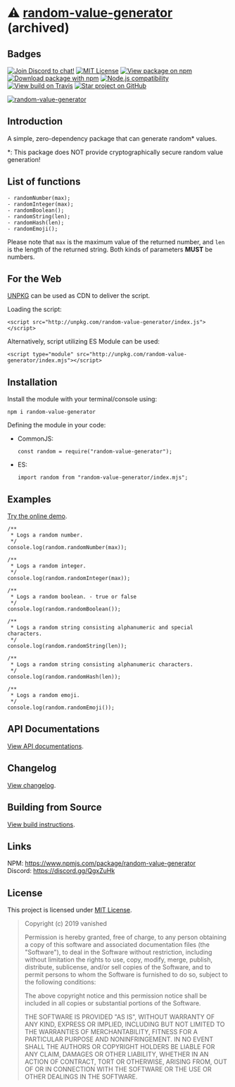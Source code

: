 # ⚠️ [random-value-generator][NPM Package] (archived)

## Badges

[![Join Discord to chat!](https://img.shields.io/discord/519513445721178133.svg?longCache=true&style=flat-square&logo=discord&color=7289da)](https://discord.gg/uqEhdEB) [![MIT License](https://img.shields.io/badge/license-MIT-0366d6.svg?longCache=true&style=flat-square)](/LICENSE) [![View package on npm](https://img.shields.io/npm/v/random-value-generator.svg?longCache=true&style=flat-square&logo=npm&color=cb3837)][NPM Package] [![Download package with npm](https://img.shields.io/npm/dt/random-value-generator.svg?longCache=true&style=flat-square&logo=npm&color=cb3837)][NPM Package] [![Node.js compatibility](https://img.shields.io/node/v/random-value-generator.svg?longCache=true&style=flat-square&logo=node.js&color=026e00)](https://nodejs.org/) [![View build on Travis](https://img.shields.io/travis/com/vanishedvan/random-value-generator.svg?longCache=true&style=flat-square&logo=travis)](https://travis-ci.com/vanishedvan/random-value-generator) [![Star project on GitHub](https://img.shields.io/github/stars/vanishedvan/random-value-generator.svg?longCache=true&style=social)](https://github.com/vanishedvan/random-value-generator)

[![random-value-generator](https://nodei.co/npm/random-value-generator.png?downloads=true&downloadRank=true&stars=true)][NPM Package]

## Introduction

A simple, zero-dependency package that can generate random\* values.

\*: This package does NOT provide cryptographically secure random value generation!

## List of functions

```
- randomNumber(max);
- randomInteger(max);
- randomBoolean();
- randomString(len);
- randomHash(len);
- randomEmoji();
```

Please note that `max` is the maximum value of the returned number, and `len` is the length of the returned string. Both kinds of parameters **MUST** be numbers.

## For the Web

[UNPKG](https://unpkg.com/) can be used as CDN to deliver the script.

Loading the script:
```
<script src="http://unpkg.com/random-value-generator/index.js"></script>
```

Alternatively, script utilizing ES Module can be used:
```
<script type="module" src="http://unpkg.com/random-value-generator/index.mjs"></script>
```

## Installation

Install the module with your terminal/console using:
```
npm i random-value-generator
```

Defining the module in your code:

* CommonJS:
  ```
  const random = require("random-value-generator");
  ```
* ES:
  ```
  import random from "random-value-generator/index.mjs";
  ```

## Examples

[Try the online demo](https://lightwayup.github.io/random-value-generator/).

```
/**
 * Logs a random number.
 */
console.log(random.randomNumber(max));

/**
 * Logs a random integer.
 */
console.log(random.randomInteger(max));

/**
 * Logs a random boolean. - true or false
 */
console.log(random.randomBoolean());

/**
 * Logs a random string consisting alphanumeric and special characters.
 */
console.log(random.randomString(len));

/**
 * Logs a random string consisting alphanumeric characters.
 */
console.log(random.randomHash(len));

/**
 * Logs a random emoji.
 */
console.log(random.randomEmoji());
```

## API Documentations

[View API documentations](/API_DOCS.md).

## Changelog

[View changelog](/CHANGELOG.md).

## Building from Source

[View build instructions](/BUILD_INSTRUCTIONS.md).

## Links

NPM: https://www.npmjs.com/package/random-value-generator  
Discord: https://discord.gg/QgxZuHk

## License

This project is licensed under [MIT License](/LICENSE).

> Copyright (c) 2019 vanished
> 
> Permission is hereby granted, free of charge, to any person obtaining a copy
> of this software and associated documentation files (the "Software"), to deal
> in the Software without restriction, including without limitation the rights
> to use, copy, modify, merge, publish, distribute, sublicense, and/or sell
> copies of the Software, and to permit persons to whom the Software is
> furnished to do so, subject to the following conditions:
> 
> The above copyright notice and this permission notice shall be included in all
> copies or substantial portions of the Software.
> 
> THE SOFTWARE IS PROVIDED "AS IS", WITHOUT WARRANTY OF ANY KIND, EXPRESS OR
> IMPLIED, INCLUDING BUT NOT LIMITED TO THE WARRANTIES OF MERCHANTABILITY,
> FITNESS FOR A PARTICULAR PURPOSE AND NONINFRINGEMENT. IN NO EVENT SHALL THE
> AUTHORS OR COPYRIGHT HOLDERS BE LIABLE FOR ANY CLAIM, DAMAGES OR OTHER
> LIABILITY, WHETHER IN AN ACTION OF CONTRACT, TORT OR OTHERWISE, ARISING FROM,
> OUT OF OR IN CONNECTION WITH THE SOFTWARE OR THE USE OR OTHER DEALINGS IN THE
> SOFTWARE.

[NPM Package]: https://www.npmjs.com/package/random-value-generator
